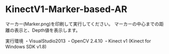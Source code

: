 # KinectV1-Marker-based-AR

マーカー(Marker.png)を印刷して実行してください。
マーカーの中心までの距離の表示と、Depth値を表示します。

実行環境
・VisualStudio2013
・OpenCV 2.4.10
・Kinect v1 (Kinect for Windows SDK v1.8)
